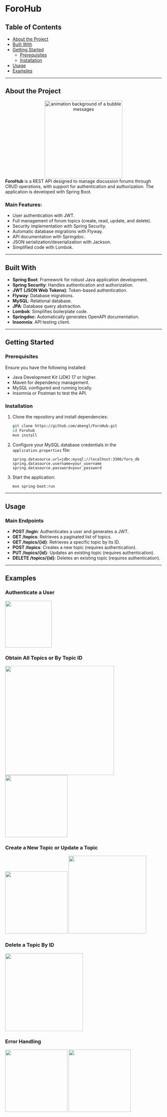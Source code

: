 # ForoHub

## Table of Contents
- [About the Project](#about-the-project)
- [Built With](#built-with)
- [Getting Started](#getting-started)
    - [Prerequisites](#prerequisites)
    - [Installation](#installation)
- [Usage](#usage)
- [Examples](#examples)

---

## About the Project
<div align="center" padding="20">
<img src="src/main/resources/static/messages_background.jpg" alt="animation background of a bubble messages" 
height="250px" >
</div>
<b>ForoHub</b> is a REST API designed to manage discussion forums through CRUD operations, with support for 
authentication and authorization. The application is developed with Spring Boot.

### Main Features:
- User authentication with JWT.
- Full management of forum topics (create, read, update, and delete).
- Security implementation with Spring Security.
- Automatic database migrations with Flyway.
- API documentation with Springdoc.
- JSON serialization/deserialization with Jackson.
- Simplified code with Lombok.

---

## Built With

- **Spring Boot**: Framework for robust Java application development.
- **Spring Security**: Handles authentication and authorization.
- **JWT (JSON Web Tokens)**: Token-based authentication.
- **Flyway**: Database migrations.
- **MySQL**: Relational database.
- **JPA**: Database query abstraction.
- **Lombok**: Simplifies boilerplate code.
- **Springdoc**: Automatically generates OpenAPI documentation.
- **Insomnia**: API testing client.

---

## Getting Started

### Prerequisites

Ensure you have the following installed:
- Java Development Kit (JDK) 17 or higher.
- Maven for dependency management.
- MySQL configured and running locally.
- Insomnia or Postman to test the API.

### Installation

1. Clone the repository and install dependencies:
   ```bash
   git clone https://github.com/abengl/ForoHub.git
   cd Forohub
   mvn install
   ```

2. Configure your MySQL database credentials in the `application.properties` file:
   ```properties
   spring.datasource.url=jdbc:mysql://localhost:3306/foro_db
   spring.datasource.username=your_username
   spring.datasource.password=your_password
   ```

3. Start the application:
   ```bash
   mvn spring-boot:run
   ```

---

## Usage

### Main Endpoints

- **POST /login**: Authenticates a user and generates a JWT.
- **GET /topics**: Retrieves a paginated list of topics.
- **GET /topics/{id}**: Retrieves a specific topic by its ID.
- **POST /topics**: Creates a new topic (requires authentication).
- **PUT /topics/{id}**: Updates an existing topic (requires authentication).
- **DELETE /topics/{id}**: Deletes an existing topic (requires authentication).

---

## Examples

### Authenticate a User
<img src="src/main/resources/static/endpoint_1.png" height="150px">

### Obtain All Topics or By Topic ID
<img src="src/main/resources/static/endpoint_2.png" height="350px">
<img src="src/main/resources/static/endpoint_3.png" height="200px">

### Create a New Topic or Update a Topic
<img src="src/main/resources/static/endpoint_4.png" height="200px">
<img src="src/main/resources/static/endpoint_5.png" height="250px">

### Delete a Topic By ID
<img src="src/main/resources/static/endpoint_6.png" height="250px">

### Error Handling
<img src="src/main/resources/static/endpoint_7_error.png" height="200px">
<img src="src/main/resources/static/endpoint_8_error.png" height="200px">




